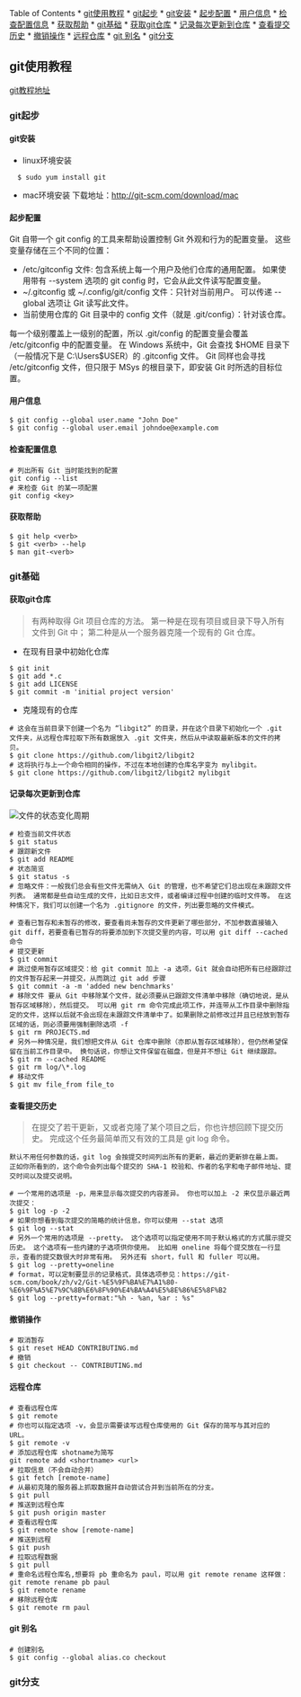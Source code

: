 Table of Contents
      * [git使用教程](#git使用教程)
         * [git起步](#git起步)
            * [git安装](#git安装)
            * [起步配置](#起步配置)
            * [用户信息](#用户信息)
            * [检查配置信息](#检查配置信息)
            * [获取帮助](#获取帮助)
         * [git基础](#git基础)
            * [获取git仓库](#获取git仓库)
            * [记录每次更新到仓库](#记录每次更新到仓库)
            * [查看提交历史](#查看提交历史)
            * [撤销操作](#撤销操作)
            * [远程仓库](#远程仓库)
            * [git 别名](#git-别名)
         * [git分支](#git分支)


## git使用教程
[git教程地址](https://git-scm.com/book/zh/v2)
### git起步
#### git安装
- linux环境安装
```shell
  $ sudo yum install git
```
- mac环境安装
下载地址：http://git-scm.com/download/mac
#### 起步配置
Git 自带一个 git config 的工具来帮助设置控制 Git 外观和行为的配置变量。 这些变量存储在三个不同的位置：
- /etc/gitconfig 文件: 包含系统上每一个用户及他们仓库的通用配置。 如果使用带有 --system 选项的 git config 时，它会从此文件读写配置变量。
- ~/.gitconfig 或 ~/.config/git/config 文件：只针对当前用户。 可以传递 --global 选项让 Git 读写此文件。
- 当前使用仓库的 Git 目录中的 config 文件（就是 .git/config）：针对该仓库。

每一个级别覆盖上一级别的配置，所以 .git/config 的配置变量会覆盖 /etc/gitconfig 中的配置变量。
在 Windows 系统中，Git 会查找 $HOME 目录下（一般情况下是 C:\Users\$USER）的 .gitconfig 文件。 Git 同样也会寻找 /etc/gitconfig 文件，但只限于 MSys 的根目录下，即安装 Git 时所选的目标位置。
#### 用户信息
```shell
$ git config --global user.name "John Doe"
$ git config --global user.email johndoe@example.com
```
#### 检查配置信息
```shell
# 列出所有 Git 当时能找到的配置
git config --list
# 来检查 Git 的某一项配置
git config <key>
```
#### 获取帮助
```shell
$ git help <verb>
$ git <verb> --help
$ man git-<verb>
```
### git基础
#### 获取git仓库
> 有两种取得 Git 项目仓库的方法。 第一种是在现有项目或目录下导入所有文件到 Git 中； 第二种是从一个服务器克隆一个现有的 Git 仓库。
- 在现有目录中初始化仓库
```shell
$ git init
$ git add *.c
$ git add LICENSE
$ git commit -m 'initial project version'
```
- 克隆现有的仓库
```shell
# 这会在当前目录下创建一个名为 “libgit2” 的目录，并在这个目录下初始化一个 .git 文件夹，从远程仓库拉取下所有数据放入 .git 文件夹，然后从中读取最新版本的文件的拷贝。
$ git clone https://github.com/libgit2/libgit2
# 这将执行与上一个命令相同的操作，不过在本地创建的仓库名字变为 mylibgit。
$ git clone https://github.com/libgit2/libgit2 mylibgit
```
#### 记录每次更新到仓库
![文件的状态变化周期](https://git-scm.com/book/en/v2/images/lifecycle.png)
```shell
# 检查当前文件状态
$ git status
# 跟踪新文件
$ git add README
# 状态简览
$ git status -s
# 忽略文件：一般我们总会有些文件无需纳入 Git 的管理，也不希望它们总出现在未跟踪文件列表。 通常都是些自动生成的文件，比如日志文件，或者编译过程中创建的临时文件等。 在这种情况下，我们可以创建一个名为 .gitignore 的文件，列出要忽略的文件模式。

# 查看已暂存和未暂存的修改，要查看尚未暂存的文件更新了哪些部分，不加参数直接输入 git diff，若要查看已暂存的将要添加到下次提交里的内容，可以用 git diff --cached 命令
# 提交更新
$ git commit
# 跳过使用暂存区域提交：给 git commit 加上 -a 选项，Git 就会自动把所有已经跟踪过的文件暂存起来一并提交，从而跳过 git add 步骤
$ git commit -a -m 'added new benchmarks'
# 移除文件 要从 Git 中移除某个文件，就必须要从已跟踪文件清单中移除（确切地说，是从暂存区域移除），然后提交。 可以用 git rm 命令完成此项工作，并连带从工作目录中删除指定的文件，这样以后就不会出现在未跟踪文件清单中了。如果删除之前修改过并且已经放到暂存区域的话，则必须要用强制删除选项 -f
$ git rm PROJECTS.md
# 另外一种情况是，我们想把文件从 Git 仓库中删除（亦即从暂存区域移除），但仍然希望保留在当前工作目录中。 换句话说，你想让文件保留在磁盘，但是并不想让 Git 继续跟踪。
$ git rm --cached README
$ git rm log/\*.log
# 移动文件
$ git mv file_from file_to
```
#### 查看提交历史
> 在提交了若干更新，又或者克隆了某个项目之后，你也许想回顾下提交历史。 完成这个任务最简单而又有效的工具是 git log 命令。

```
默认不用任何参数的话，git log 会按提交时间列出所有的更新，最近的更新排在最上面。 正如你所看到的，这个命令会列出每个提交的 SHA-1 校验和、作者的名字和电子邮件地址、提交时间以及提交说明。
```
```shell
# 一个常用的选项是 -p，用来显示每次提交的内容差异。 你也可以加上 -2 来仅显示最近两次提交：
$ git log -p -2
# 如果你想看到每次提交的简略的统计信息，你可以使用 --stat 选项
$ git log --stat
# 另外一个常用的选项是 --pretty。 这个选项可以指定使用不同于默认格式的方式展示提交历史。 这个选项有一些内建的子选项供你使用。 比如用 oneline 将每个提交放在一行显示，查看的提交数很大时非常有用。 另外还有 short，full 和 fuller 可以用。
$ git log --pretty=oneline
# format，可以定制要显示的记录格式，具体选项参见：https://git-scm.com/book/zh/v2/Git-%E5%9F%BA%E7%A1%80-%E6%9F%A5%E7%9C%8B%E6%8F%90%E4%BA%A4%E5%8E%86%E5%8F%B2
$ git log --pretty=format:"%h - %an, %ar : %s"
```
#### 撤销操作
```shell
# 取消暂存
$ git reset HEAD CONTRIBUTING.md
# 撤销
$ git checkout -- CONTRIBUTING.md
```
#### 远程仓库
```shell
# 查看远程仓库
$ git remote
# 你也可以指定选项 -v，会显示需要读写远程仓库使用的 Git 保存的简写与其对应的 URL。
$ git remote -v
# 添加远程仓库 shotname为简写
git remote add <shortname> <url>
# 拉取信息（不会自动合并）
$ git fetch [remote-name]
# 从最初克隆的服务器上抓取数据并自动尝试合并到当前所在的分支。
$ git pull
# 推送到远程仓库
$ git push origin master
# 查看远程仓库
$ git remote show [remote-name]
# 推送到远程
$ git push
# 拉取远程数据
$ git pull
# 重命名远程仓库名,想要将 pb 重命名为 paul，可以用 git remote rename 这样做：git remote rename pb paul
$ git remote rename
# 移除远程仓库
$ git remote rm paul
```
#### git 别名
```shell
# 创建别名
$ git config --global alias.co checkout
```
### git分支








